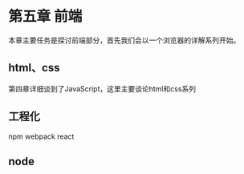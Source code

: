 # 第五章 前端

本章主要任务是探讨前端部分，首先我们会以一个浏览器的详解系列开始。

## html、css
第四章详细谈到了JavaScript，这里主要谈论html和css系列

## 工程化
npm
webpack
react

## node
